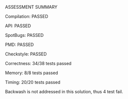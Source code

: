 ASSESSMENT SUMMARY

Compilation:  PASSED

API:          PASSED

SpotBugs:     PASSED

PMD:          PASSED

Checkstyle:   PASSED


Correctness:  34/38 tests passed

Memory:       8/8 tests passed

Timing:       20/20 tests passed


Backwash is not addressed in this solution, thus 4 test fail.
